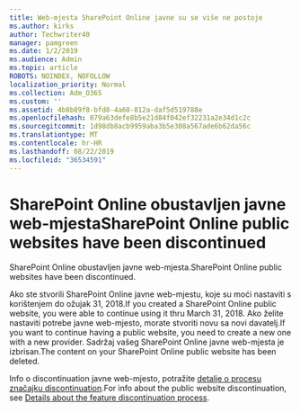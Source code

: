 ```yaml
---
title: Web-mjesta SharePoint Online javne su se više ne postoje
ms.author: kirks
author: Techwriter40
manager: pamgreen
ms.date: 1/2/2019
ms.audience: Admin
ms.topic: article
ROBOTS: NOINDEX, NOFOLLOW
localization_priority: Normal
ms.collection: Adm_O365
ms.custom: ''
ms.assetid: 4b8b89f8-bfd8-4a60-812a-daf5d519788e
ms.openlocfilehash: 079a63defe8b5e21d84f042ef32231a2e34d1c2c
ms.sourcegitcommit: 1d98db8acb9959aba3b5e308a567ade6b62da56c
ms.translationtype: MT
ms.contentlocale: hr-HR
ms.lasthandoff: 08/22/2019
ms.locfileid: "36534591"
---
```

# <a name="sharepoint-online-public-websites-have-been-discontinued"></a><span data-ttu-id="2d7c9-102">SharePoint Online obustavljen javne web-mjesta</span><span class="sxs-lookup"><span data-stu-id="2d7c9-102">SharePoint Online public websites have been discontinued</span></span>

<span data-ttu-id="2d7c9-103">SharePoint Online obustavljen javne web-mjesta.</span><span class="sxs-lookup"><span data-stu-id="2d7c9-103">SharePoint Online public websites have been discontinued.</span></span>

<span data-ttu-id="2d7c9-104">Ako ste stvorili SharePoint Online javne web-mjestu, koje su moći nastaviti s korištenjem do ožujak 31, 2018.</span><span class="sxs-lookup"><span data-stu-id="2d7c9-104">If you created a SharePoint Online public website, you were able to continue using it thru March 31, 2018.</span></span> <span data-ttu-id="2d7c9-105">Ako želite nastaviti potrebe javne web-mjesto, morate stvoriti novu sa novi davatelj.</span><span class="sxs-lookup"><span data-stu-id="2d7c9-105">If you want to continue having a public website, you need to create a new one with a new provider.</span></span> <span data-ttu-id="2d7c9-106">Sadržaj vašeg SharePoint Online javne web-mjesta je izbrisan.</span><span class="sxs-lookup"><span data-stu-id="2d7c9-106">The content on your SharePoint Online public website has been deleted.</span></span>

<span data-ttu-id="2d7c9-107">Info o discontinuation javne web-mjesto, potražite [detalje o procesu značajku discontinuation](https://go.microsoft.com/fwlink/?linkid=866980).</span><span class="sxs-lookup"><span data-stu-id="2d7c9-107">For info about the public website discontinuation, see [Details about the feature discontinuation process](https://go.microsoft.com/fwlink/?linkid=866980).</span></span>
